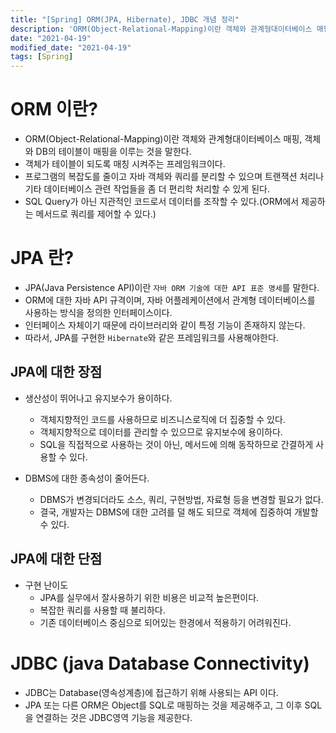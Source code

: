 ```yaml
---
title: "[Spring] ORM(JPA, Hibernate), JDBC 개념 정리"
description: 'ORM(Object-Relational-Mapping)이란 객체와 관계형대이터베이스 매핑, 객체와 DB의 테이블이 매핑을 이루는 것을 말한다...'
date: "2021-04-19"
modified_date: "2021-04-19"
tags: [Spring]
---
```



# ORM 이란?

- ORM(Object-Relational-Mapping)이란 객체와 관계형대이터베이스 매핑, 객체와 DB의 테이블이 매핑을 이루는 것을 말한다.
- 객체가 테이블이 되도록 매칭 시켜주는 프레임워크이다.
- 프로그램의 복잡도를 줄이고 자바 객체와 쿼리를 분리할 수 있으며 트랜잭션 처리나 기타 데이터베이스 관련 작업들을 좀 더 편리학 처리할 수 있게 된다.
- SQL Query가 아닌 지관적인 코드로서 데이터를 조작할 수 있다.(ORM에서 제공하는 메서드로 쿼리를 제어할 수 있다.)

# JPA 란?

- JPA(Java Persistence API)이란 `자바 ORM 기술에 대한 API 표준 명세`를 말한다.
- ORM에 대한 자바 API 규격이며, 자바 어플레케이션에서 관계형 데이터베이스를 사용하는 방식을 정의한 인터페이스이다.
- 인터페이스 자체이기 때문에 라이브러리와 같이 특정 기능이 존재하지 않는다.
- 따라서, JPA를 구현한 `Hibernate`와 같은 프레임워크를 사용해야한다.

## JPA에 대한 장점

- 생산성이 뛰어나고 유지보수가 용이하다.
  - 객체지향적인 코드를 사용하므로 비즈니스로직에 더 집중할 수 있다.
  - 객체지향적으로 데이터를 관리할 수 있으므로 유지보수에 용이하다.
  - SQL을 직접적으로 사용하는 것이 아닌, 메서드에 의해 동작하므로 간결하게 사용할 수 있다.
  

- DBMS에 대한 종속성이 줄어든다.
  - DBMS가 변경되더라도 소스, 쿼리, 구현방법, 자료형 등을 변경할 필요가 없다.
  - 결국, 개발자는 DBMS에 대한 고려를 덜 해도 되므로 객체에 집중하여 개발할 수 있다.

## JPA에 대한 단점

- 구현 난이도
  - JPA를 실무에서 잘사용하기 위한 비용은 비교적 높은편이다.
  - 복잡한 쿼리를 사용할 때 불리하다.
  - 기존 데이터베이스 중심으로 되어있는 한경에서 적용하기 어려워진다.

# JDBC (java Database Connectivity)
- JDBC는 Database(영속성계층)에 접근하기 위해 사용되는 API 이다.
- JPA 또는 다른 ORM은 Object를 SQL로 매핑하는 것을 제공해주고, 그 이후 SQL을 연결하는 것은 JDBC영역 기능을 제공한다.

